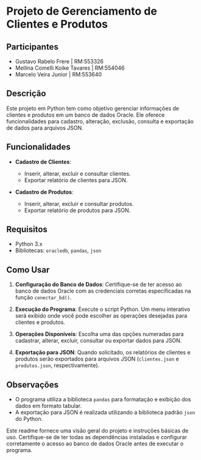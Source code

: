 # Projeto de Gerenciamento de Clientes e Produtos

## Participantes

- Gustavo Rabelo Frere | RM:553326
- Mellina Comelli Koike Tavares | RM:554046
- Marcelo Veira Junior | RM:553640

## Descrição

Este projeto em Python tem como objetivo gerenciar informações de clientes e produtos em um banco de dados Oracle. Ele oferece funcionalidades para cadastro, alteração, exclusão, consulta e exportação de dados para arquivos JSON.

## Funcionalidades

- **Cadastro de Clientes**:
  - Inserir, alterar, excluir e consultar clientes.
  - Exportar relatório de clientes para JSON.

- **Cadastro de Produtos**:
  - Inserir, alterar, excluir e consultar produtos.
  - Exportar relatório de produtos para JSON.

## Requisitos

- Python 3.x
- Bibliotecas: `oracledb`, `pandas`, `json`

## Como Usar

1. **Configuração do Banco de Dados**: Certifique-se de ter acesso ao banco de dados Oracle com as credenciais corretas especificadas na função `conectar_bd()`.

2. **Execução do Programa**: Execute o script Python. Um menu interativo será exibido onde você pode escolher as operações desejadas para clientes e produtos.

3. **Operações Disponíveis**: Escolha uma das opções numeradas para cadastrar, alterar, excluir, consultar ou exportar dados para JSON.

4. **Exportação para JSON**: Quando solicitado, os relatórios de clientes e produtos serão exportados para arquivos JSON (`clientes.json` e `produtos.json`, respectivamente).

## Observações

- O programa utiliza a biblioteca `pandas` para formatação e exibição dos dados em formato tabular.
- A exportação para JSON é realizada utilizando a biblioteca padrão `json` do Python.

Este readme fornece uma visão geral do projeto e instruções básicas de uso. Certifique-se de ter todas as dependências instaladas e configurar corretamente o acesso ao banco de dados Oracle antes de executar o programa.
